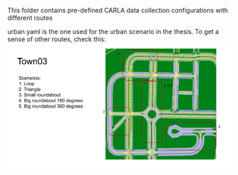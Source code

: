 This folder contains pre-defined CARLA data collection configurations with different routes

urban.yaml is the one used for the urban scenario in the thesis. To get a sense of other routes, check this: 
![town03](town03.png)
